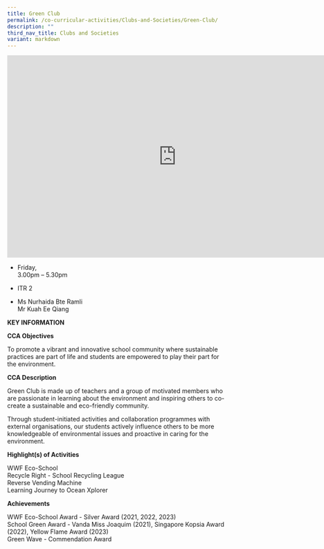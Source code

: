 ```yaml
---
title: Green Club
permalink: /co-curricular-activities/Clubs-and-Societies/Green-Club/
description: ""
third_nav_title: Clubs and Societies
variant: markdown
---
```

<iframe allowfullscreen="true" height="467" width="780" frameborder="0" src="https://docs.google.com/presentation/d/e/2PACX-1vQLdRyvlXB9F20BKmCSB4CsDzVEML4014fVYn2YspfgsBERnLzcYGwHRHsuAWtSb3vpt0CCpWlo-1Z0/embed?start=true&amp;loop=true&amp;delayms=5000"></iframe>

*   Friday,  
    3.00pm – 5.30pm

  

*   ITR 2

  

*   Ms Nurhaida Bte Ramli&nbsp;  
    Mr Kuah Ee Qiang
		
**KEY INFORMATION**

**CCA Objectives**

To promote a vibrant and innovative school community where sustainable practices are part of life and students are empowered to play their part for the environment.  

**CCA Description**

Green Club is made up of teachers and a group of motivated members who are passionate in learning about the environment and inspiring others to co-create a sustainable and eco-friendly community.  

  

Through student-initiated activities and collaboration programmes with external organisations, our students actively influence others to be more knowledgeable of environmental issues and proactive in caring for the environment.

**Highlight(s) of Activities**

WWF Eco-School<br>
Recycle Right - School Recycling League<br>
Reverse Vending Machine<br>
Learning Journey to Ocean Xplorer<br>

**Achievements**

WWF Eco-School Award - Silver Award (2021, 2022, 2023)<br>
School Green Award - Vanda Miss Joaquim (2021), Singapore Kopsia Award (2022), Yellow Flame Award (2023)<br>
Green Wave - Commendation Award